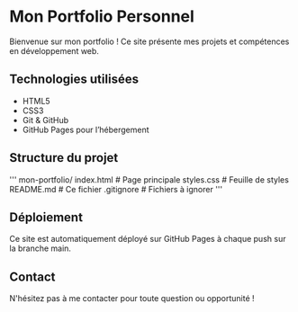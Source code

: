 # Mon Portfolio Personnel

Bienvenue sur mon portfolio ! Ce site présente mes projets et compétences
en développement web.

## Technologies utilisées

- HTML5
- CSS3
- Git & GitHub
- GitHub Pages pour l’hébergement

## Structure du projet

'''
mon-portfolio/
index.html # Page principale
styles.css # Feuille de styles
README.md # Ce fichier
.gitignore # Fichiers à ignorer
'''

## Déploiement

Ce site est automatiquement déployé sur GitHub Pages à chaque push
sur la branche main.

## Contact

N'hésitez pas à me contacter pour toute question ou opportunité !
